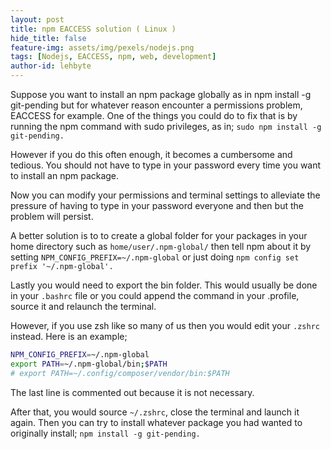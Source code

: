 ```yaml
---
layout: post
title: npm EACCESS solution ( Linux )
hide_title: false
feature-img: assets/img/pexels/nodejs.png
tags: [Nodejs, EACCESS, npm, web, development]
author-id: lehbyte
---
```


Suppose you want to install an npm package globally  as in npm install -g git-pending but for whatever reason encounter a permissions problem, EACCESS for example. One of the things you could do to fix that is by running the npm command with sudo privileges, as in; `sudo npm install -g git-pending.`

However if you do this often enough, it becomes a cumbersome and tedious.
You should not have to type in your password every time you want to install an npm package.

Now you can modify your permissions and terminal settings to alleviate the pressure of having to type in your password everyone and then but the problem will persist.

A better solution is to to create a global folder for your packages in your home directory such as `home/user/.npm-global/` then tell npm about it by setting `NPM_CONFIG_PREFIX=~/.npm-global` or just doing `npm config set prefix '~/.npm-global'.`

Lastly you would need to export the bin folder. This would usually be done in your `.bashrc` file or you could append the command in your .profile, source it and relaunch the terminal.

However, if you use zsh like so many of us then you would edit your `.zshrc` instead. Here is an example;

```bash
NPM_CONFIG_PREFIX=~/.npm-global
export PATH=~/.npm-global/bin;$PATH
# export PATH=~/.config/composer/vendor/bin:$PATH
```

The last line is commented out because it is not necessary.

After that, you would source `~/.zshrc`, close the terminal and launch it again. Then you can try to install whatever package you had wanted to originally install; `npm install -g git-pending.`